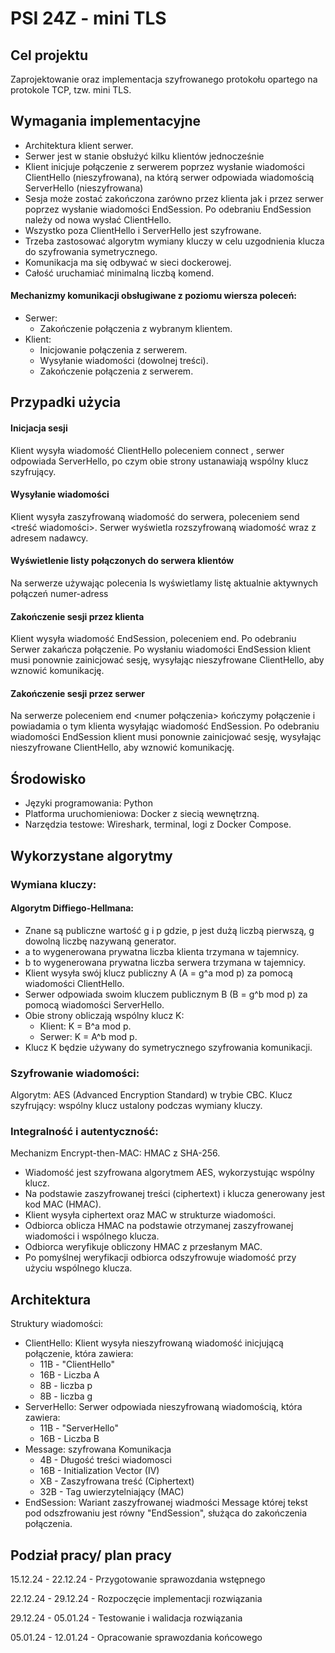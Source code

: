 # PSI 24Z - mini TLS

## Cel projektu

Zaprojektowanie oraz implementacja
szyfrowanego protokołu opartego na protokole TCP, tzw. mini TLS.

## Wymagania implementacyjne

- Architektura klient serwer.
- Serwer jest w stanie obsłużyć kilku klientów jednocześnie
- Klient inicjuje połączenie z serwerem poprzez wysłanie wiadomości
  ClientHello (nieszyfrowana), na którą serwer odpowiada
  wiadomością ServerHello (nieszyfrowana)
- Sesja może zostać zakończona zarówno przez klienta jak i przez
  serwer poprzez wysłanie wiadomości EndSession. Po odebraniu
  EndSession należy od nowa wysłać ClientHello.
- Wszystko poza ClientHello i ServerHello jest szyfrowane.
- Trzeba zastosować algorytm wymiany kluczy w celu uzgodnienia klucza do szyfrowania symetrycznego.
- Komunikacja ma się odbywać w sieci dockerowej.
- Całość uruchamiać minimalną liczbą komend.

#### Mechanizmy komunikacji obsługiwane z poziomu wiersza poleceń:

- Serwer:
  - Zakończenie połączenia z wybranym klientem.
- Klient:
  - Inicjowanie połączenia z serwerem.
  - Wysyłanie wiadomości (dowolnej treści).
  - Zakończenie połączenia z serwerem.

## Przypadki użycia

#### Inicjacja sesji

Klient wysyła wiadomość ClientHello poleceniem connect <adres serwera>, serwer odpowiada ServerHello,
po czym obie strony ustanawiają wspólny klucz szyfrujący.

#### Wysyłanie wiadomości

Klient wysyła zaszyfrowaną wiadomość do serwera, poleceniem send <treść wiadomości>.
Serwer wyświetla rozszyfrowaną wiadomość wraz z adresem nadawcy.

#### Wyświetlenie listy połączonych do serwera klientów

Na serwerze używając polecenia ls wyświetlamy listę aktualnie aktywnych połączeń numer-adress

#### Zakończenie sesji przez klienta

Klient wysyła wiadomość EndSession, poleceniem end.
Po odebraniu Serwer zakańcza połączenie.
Po wysłaniu wiadomości EndSession klient musi ponownie zainicjować sesję, wysyłając nieszyfrowane ClientHello, aby wznowić komunikację.

#### Zakończenie sesji przez serwer

Na serwerze poleceniem end <numer połączenia> kończymy połączenie
i powiadamia o tym klienta wysyłając wiadomość EndSession.
Po odebraniu wiadomości EndSession klient musi ponownie zainicjować sesję, wysyłając nieszyfrowane ClientHello, aby wznowić komunikację.

## Środowisko

- Języki programowania: Python
- Platforma uruchomieniowa: Docker z siecią wewnętrzną.
- Narzędzia testowe: Wireshark, terminal, logi z Docker Compose.

## Wykorzystane algorytmy

### Wymiana kluczy:

#### Algorytm Diffiego-Hellmana:

- Znane są publiczne wartość g i p gdzie, p jest dużą liczbą pierwszą, g dowolną liczbę nazywaną generator.
- a to wygenerowana prywatna liczba klienta trzymana w tajemnicy.
- b to wygenerowana prywatna liczba serwera trzymana w tajemnicy.
- Klient wysyła swój klucz publiczny A (A = g^a mod p) za pomocą wiadomości ClientHello.
- Serwer odpowiada swoim kluczem publicznym B (B = g^b mod p) za pomocą wiadomości ServerHello.
- Obie strony obliczają wspólny klucz K:
    - Klient: K = B^a mod p.
    - Serwer: K = A^b mod p.
- Klucz K będzie używany do symetrycznego szyfrowania komunikacji.

### Szyfrowanie wiadomości:

Algorytm: AES (Advanced Encryption Standard) w trybie CBC.
Klucz szyfrujący: wspólny klucz ustalony podczas wymiany kluczy.

### Integralność i autentyczność:

Mechanizm Encrypt-then-MAC: HMAC z SHA-256.

- Wiadomość jest szyfrowana algorytmem AES, wykorzystując wspólny klucz.
- Na podstawie zaszyfrowanej treści (ciphertext) i klucza generowany jest kod MAC (HMAC).
- Klient wysyła ciphertext oraz MAC w strukturze wiadomości.
- Odbiorca oblicza HMAC na podstawie otrzymanej zaszyfrowanej wiadomości i wspólnego klucza.
- Odbiorca weryfikuje obliczony HMAC z przesłanym MAC.
- Po pomyślnej weryfikacji odbiorca odszyfrowuje wiadomość przy użyciu wspólnego klucza.

## Architektura

Struktury wiadomości:

- ClientHello: Klient wysyła nieszyfrowaną wiadomość inicjującą połączenie, która zawiera:
  - 11B - "ClientHello"
  - 16B - Liczba A
  -  8B - liczba p
  -  8B - liczba g
- ServerHello: Serwer odpowiada nieszyfrowaną wiadomością, która zawiera:
  - 11B - "ServerHello"
  - 16B - Liczba B
- Message: szyfrowana Komunikacja
  -  4B - Długość treści wiadomosci
  - 16B - Initialization Vector (IV)
  -  XB - Zaszyfrowana treść (Ciphertext)
  - 32B - Tag uwierzytelniający (MAC)
- EndSession: Wariant zaszyfrowanej wiadmości Message której tekst pod odszfrowaniu jest równy "EndSession",
  służąca do zakończenia połączenia.

## Podział pracy/ plan pracy

15.12.24 - 22.12.24 - Przygotowanie sprawozdania wstępnego

22.12.24 - 29.12.24 - Rozpoczęcie implementacji rozwiązania

29.12.24 - 05.01.24 - Testowanie i walidacja rozwiązania

05.01.24 - 12.01.24 - Opracowanie sprawozdania końcowego
